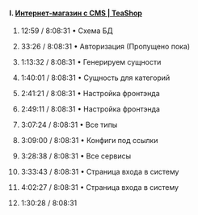 #### I. [Интернет-магазин с CMS | TeaShop](https://www.youtube.com/watch?v=kcboUTW9a0o&t=11845s)

1. 12:59 / 8:08:31 • Схема БД
2. 33:26 / 8:08:31 • Авторизация (Пропущено пока)
3. 1:13:32 / 8:08:31 • Генерируем сущности
4. 1:40:01 / 8:08:31 • Сущность для категорий

5. 2:41:21 / 8:08:31 • Настройка фронтэнда
6. 2:49:11 / 8:08:31 • Настройка фронтэнда
7. 3:07:24 / 8:08:31 • Все типы
8. 3:09:00 / 8:08:31 • Конфиги под ссылки
9. 3:28:38 / 8:08:31 • Все сервисы
10. 3:33:43 / 8:08:31 • Страница входа в систему
11. 4:02:27 / 8:08:31 • Страница входа в систему

12. 1:30:28 / 8:08:31
